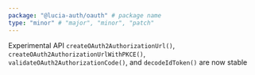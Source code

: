```yaml
---
package: "@lucia-auth/oauth" # package name
type: "minor" # "major", "minor", "patch"
---
```


Experimental API `createOAuth2AuthorizationUrl()`, `createOAuth2AuthorizationUrlWithPKCE()`, `validateOAuth2AuthorizationCode()`, and `decodeIdToken()` are now stable